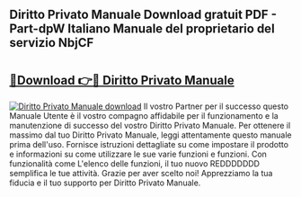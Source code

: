 ## Diritto Privato Manuale Download gratuit PDF - Part-dpW Italiano Manuale del proprietario del servizio NbjCF

# <h2><a href="http://df9hdl0.blite.top/?on=Diritto+Privato+Manuale">🔗Download 👉🔴 Diritto Privato Manuale</a></h2>

[![Diritto Privato Manuale download](https://i.imgur.com/lujVjoI.png)](http://df9hdl0.blite.top/?on=Diritto+Privato+Manuale)
Il vostro Partner per il successo questo Manuale Utente è il vostro compagno affidabile per il funzionamento e la manutenzione di successo del vostro Diritto Privato Manuale. Per ottenere il massimo dal tuo Diritto Privato Manuale, leggi attentamente questo manuale prima dell'uso. Fornisce istruzioni dettagliate su come impostare il prodotto e informazioni su come utilizzare le sue varie funzioni e funzioni. Con funzionalità come L'elenco delle funzioni, il tuo nuovo REDDDDDDD semplifica le tue attività. Grazie per aver scelto noi! Apprezziamo la tua fiducia e il tuo supporto per Diritto Privato Manuale.
